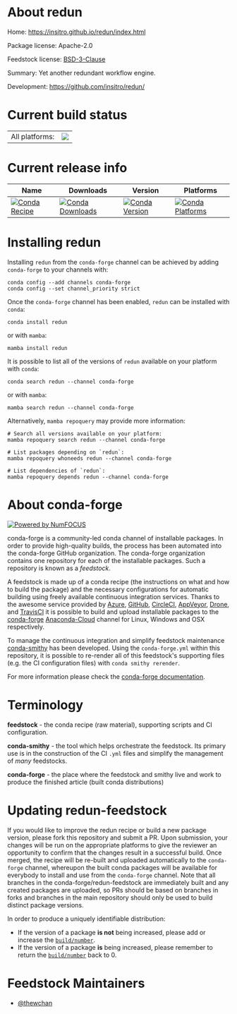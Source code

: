 About redun
===========

Home: https://insitro.github.io/redun/index.html

Package license: Apache-2.0

Feedstock license: [BSD-3-Clause](https://github.com/conda-forge/redun-feedstock/blob/main/LICENSE.txt)

Summary: Yet another redundant workflow engine.

Development: https://github.com/insitro/redun/

Current build status
====================


<table><tr><td>All platforms:</td>
    <td>
      <a href="https://dev.azure.com/conda-forge/feedstock-builds/_build/latest?definitionId=15071&branchName=main">
        <img src="https://dev.azure.com/conda-forge/feedstock-builds/_apis/build/status/redun-feedstock?branchName=main">
      </a>
    </td>
  </tr>
</table>

Current release info
====================

| Name | Downloads | Version | Platforms |
| --- | --- | --- | --- |
| [![Conda Recipe](https://img.shields.io/badge/recipe-redun-green.svg)](https://anaconda.org/conda-forge/redun) | [![Conda Downloads](https://img.shields.io/conda/dn/conda-forge/redun.svg)](https://anaconda.org/conda-forge/redun) | [![Conda Version](https://img.shields.io/conda/vn/conda-forge/redun.svg)](https://anaconda.org/conda-forge/redun) | [![Conda Platforms](https://img.shields.io/conda/pn/conda-forge/redun.svg)](https://anaconda.org/conda-forge/redun) |

Installing redun
================

Installing `redun` from the `conda-forge` channel can be achieved by adding `conda-forge` to your channels with:

```
conda config --add channels conda-forge
conda config --set channel_priority strict
```

Once the `conda-forge` channel has been enabled, `redun` can be installed with `conda`:

```
conda install redun
```

or with `mamba`:

```
mamba install redun
```

It is possible to list all of the versions of `redun` available on your platform with `conda`:

```
conda search redun --channel conda-forge
```

or with `mamba`:

```
mamba search redun --channel conda-forge
```

Alternatively, `mamba repoquery` may provide more information:

```
# Search all versions available on your platform:
mamba repoquery search redun --channel conda-forge

# List packages depending on `redun`:
mamba repoquery whoneeds redun --channel conda-forge

# List dependencies of `redun`:
mamba repoquery depends redun --channel conda-forge
```


About conda-forge
=================

[![Powered by
NumFOCUS](https://img.shields.io/badge/powered%20by-NumFOCUS-orange.svg?style=flat&colorA=E1523D&colorB=007D8A)](https://numfocus.org)

conda-forge is a community-led conda channel of installable packages.
In order to provide high-quality builds, the process has been automated into the
conda-forge GitHub organization. The conda-forge organization contains one repository
for each of the installable packages. Such a repository is known as a *feedstock*.

A feedstock is made up of a conda recipe (the instructions on what and how to build
the package) and the necessary configurations for automatic building using freely
available continuous integration services. Thanks to the awesome service provided by
[Azure](https://azure.microsoft.com/en-us/services/devops/), [GitHub](https://github.com/),
[CircleCI](https://circleci.com/), [AppVeyor](https://www.appveyor.com/),
[Drone](https://cloud.drone.io/welcome), and [TravisCI](https://travis-ci.com/)
it is possible to build and upload installable packages to the
[conda-forge](https://anaconda.org/conda-forge) [Anaconda-Cloud](https://anaconda.org/)
channel for Linux, Windows and OSX respectively.

To manage the continuous integration and simplify feedstock maintenance
[conda-smithy](https://github.com/conda-forge/conda-smithy) has been developed.
Using the ``conda-forge.yml`` within this repository, it is possible to re-render all of
this feedstock's supporting files (e.g. the CI configuration files) with ``conda smithy rerender``.

For more information please check the [conda-forge documentation](https://conda-forge.org/docs/).

Terminology
===========

**feedstock** - the conda recipe (raw material), supporting scripts and CI configuration.

**conda-smithy** - the tool which helps orchestrate the feedstock.
                   Its primary use is in the construction of the CI ``.yml`` files
                   and simplify the management of *many* feedstocks.

**conda-forge** - the place where the feedstock and smithy live and work to
                  produce the finished article (built conda distributions)


Updating redun-feedstock
========================

If you would like to improve the redun recipe or build a new
package version, please fork this repository and submit a PR. Upon submission,
your changes will be run on the appropriate platforms to give the reviewer an
opportunity to confirm that the changes result in a successful build. Once
merged, the recipe will be re-built and uploaded automatically to the
`conda-forge` channel, whereupon the built conda packages will be available for
everybody to install and use from the `conda-forge` channel.
Note that all branches in the conda-forge/redun-feedstock are
immediately built and any created packages are uploaded, so PRs should be based
on branches in forks and branches in the main repository should only be used to
build distinct package versions.

In order to produce a uniquely identifiable distribution:
 * If the version of a package **is not** being increased, please add or increase
   the [``build/number``](https://docs.conda.io/projects/conda-build/en/latest/resources/define-metadata.html#build-number-and-string).
 * If the version of a package **is** being increased, please remember to return
   the [``build/number``](https://docs.conda.io/projects/conda-build/en/latest/resources/define-metadata.html#build-number-and-string)
   back to 0.

Feedstock Maintainers
=====================

* [@thewchan](https://github.com/thewchan/)

